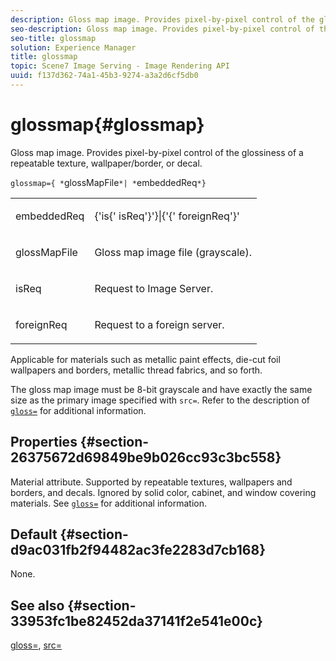 ```yaml
---
description: Gloss map image. Provides pixel-by-pixel control of the glossiness of a repeatable texture, wallpaper/border, or decal.
seo-description: Gloss map image. Provides pixel-by-pixel control of the glossiness of a repeatable texture, wallpaper/border, or decal.
seo-title: glossmap
solution: Experience Manager
title: glossmap
topic: Scene7 Image Serving - Image Rendering API
uuid: f137d362-74a1-45b3-9274-a3a2d6cf5db0
---
```


# glossmap{#glossmap}

Gloss map image. Provides pixel-by-pixel control of the glossiness of a repeatable texture, wallpaper/border, or decal.

 `glossmap={ *`glossMapFile`*| *`embeddedReq`*}`

<table id="simpletable_6AFC3DEB61D647339525C7CFFA052608"> 
 <tr class="strow"> 
  <td class="stentry"> <p><span class="codeph"> <span class="varname"> embeddedReq</span> </span> </p></td> 
  <td class="stentry"> <p><span class="codeph">{'is{'<span class="varname"> isReq</span>'}'}|{'{'<span class="varname"> foreignReq</span>'}' </span> </p></td> 
 </tr> 
 <tr class="strow"> 
  <td class="stentry"> <p><span class="codeph"> <span class="varname"> glossMapFile</span> </span> </p></td> 
  <td class="stentry"> <p>Gloss map image file (grayscale). </p></td> 
 </tr> 
 <tr class="strow"> 
  <td class="stentry"> <p><span class="codeph"> <span class="varname"> isReq</span> </span> </p></td> 
  <td class="stentry"> <p>Request to Image Server. </p></td> 
 </tr> 
 <tr class="strow"> 
  <td class="stentry"> <p><span class="codeph"> <span class="varname"> foreignReq </span> </span> </p></td> 
  <td class="stentry"> <p>Request to a foreign server. </p></td> 
 </tr> 
</table>

Applicable for materials such as metallic paint effects, die-cut foil wallpapers and borders, metallic thread fabrics, and so forth.

The gloss map image must be 8-bit grayscale and have exactly the same size as the primary image specified with `src=`. Refer to the description of [ `gloss=`](../../../../../ir-api/http-protocol/image-rendering-api-ref/c-ir-http-protocol-ref/c-ir-http-protocol-command-reference/r-ir-http-gloss.md#reference-325aef2ee51e4e1584a06047427340ca) for additional information.

## Properties {#section-26375672d69849be9b026cc93c3bc558}

Material attribute. Supported by repeatable textures, wallpapers and borders, and decals. Ignored by solid color, cabinet, and window covering materials. See [ `gloss=`](../../../../../ir-api/http-protocol/image-rendering-api-ref/c-ir-http-protocol-ref/c-ir-http-protocol-command-reference/r-ir-http-gloss.md#reference-325aef2ee51e4e1584a06047427340ca) for additional information.

## Default {#section-d9ac031fb2f94482ac3fe2283d7cb168}

None.

## See also {#section-33953fc1be82452da37141f2e541e00c}

[gloss=](../../../../../ir-api/http-protocol/image-rendering-api-ref/c-ir-http-protocol-ref/c-ir-http-protocol-command-reference/r-ir-http-gloss.md#reference-325aef2ee51e4e1584a06047427340ca), [src=](../../../../../ir-api/http-protocol/image-rendering-api-ref/c-ir-http-protocol-ref/c-ir-http-protocol-command-reference/r-ir-src.md#reference-62c98abad22149d68d405ed6aaff8272) 
